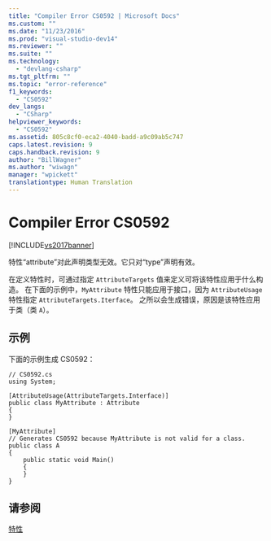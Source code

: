 ```yaml
---
title: "Compiler Error CS0592 | Microsoft Docs"
ms.custom: ""
ms.date: "11/23/2016"
ms.prod: "visual-studio-dev14"
ms.reviewer: ""
ms.suite: ""
ms.technology: 
  - "devlang-csharp"
ms.tgt_pltfrm: ""
ms.topic: "error-reference"
f1_keywords: 
  - "CS0592"
dev_langs: 
  - "CSharp"
helpviewer_keywords: 
  - "CS0592"
ms.assetid: 805c8cf0-eca2-4040-badd-a9c09ab5c747
caps.latest.revision: 9
caps.handback.revision: 9
author: "BillWagner"
ms.author: "wiwagn"
manager: "wpickett"
translationtype: Human Translation
---
```

# Compiler Error CS0592
[!INCLUDE[vs2017banner](../../../csharp/includes/vs2017banner.md)]

特性“attribute”对此声明类型无效。它只对“type”声明有效。  
  
 在定义特性时，可通过指定 `AttributeTargets` 值来定义可将该特性应用于什么构造。  在下面的示例中，`MyAttribute` 特性只能应用于接口，因为 `AttributeUsage` 特性指定 `AttributeTargets.Iterface`。  之所以会生成错误，原因是该特性应用于类（类 `A`）。  
  
## 示例  
 下面的示例生成 CS0592：  
  
```  
// CS0592.cs  
using System;  
  
[AttributeUsage(AttributeTargets.Interface)]  
public class MyAttribute : Attribute   
{  
}  
  
[MyAttribute]  
// Generates CS0592 because MyAttribute is not valid for a class.   
public class A    
{  
    public static void Main()  
    {  
    }  
}  
```  
  
## 请参阅  
 [特性](../Topic/Attributes%20\(C%23%20and%20Visual%20Basic\).md)